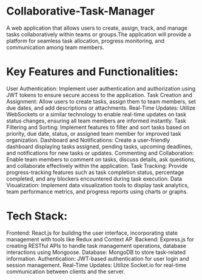 # Collaborative-Task-Manager

A web application that allows users to create, assign, track, and manage tasks collaboratively within teams or groups.The application will provide 
a platform for seamless task allocation, progress monitoring, and communication among team members.


# Key Features and Functionalities:

User Authentication: Implement user authentication and authorization using JWT tokens to ensure secure access to the application.
Task Creation and Assignment: Allow users to create tasks, assign them to team members, set due dates, and add descriptions or attachments.
Real-Time Updates: Utilize WebSockets or a similar technology to enable real-time updates on task status changes, ensuring all team members are informed instantly.
Task Filtering and Sorting: Implement features to filter and sort tasks based on priority, due date, status, or assigned team member for improved task organization.
Dashboard and Notifications: Create a user-friendly dashboard displaying tasks assigned, pending tasks, upcoming deadlines, and notifications for new tasks or updates.
Commenting and Collaboration: Enable team members to comment on tasks, discuss details, ask questions, and collaborate effectively within the application.
Task Tracking: Provide progress-tracking features such as task completion status, percentage completed, and any blockers encountered during task execution.
Data Visualization: Implement data visualization tools to display task analytics, team performance metrics, and progress reports using charts or graphs.


# Tech Stack:

Frontend: React.js for building the user interface, incorporating state management with tools like Redux and Context AP.
Backend: Express.js for creating RESTful APIs to handle task management operations, database interactions using Mongoose.
Database: MongoDB to store task-related information.
Authentication: JWT-based authentication for user login and session management.
Real-Time Updates: Utilize Socket.io for real-time communication between clients and the server.
